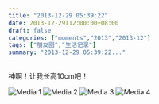 ```yaml
---
title: "2013-12-29 05:39:22"
date: 2013-12-29T12:00:00+08:00
draft: false
categories: ["moments","2013","2013-12"]
tags: ["朋友圈","生活记录"]
summary: "2013-12-29 05:39:22..."
---
```


神啊！让我长高10cm吧！

![Media 1](/Moments/photos/2013-12-29/201312290539220.jpg)
![Media 2](/Moments/photos/2013-12-29/201312290539221.jpg)
![Media 3](/Moments/photos/2013-12-29/201312290539222.jpg)
![Media 4](/Moments/photos/2013-12-29/201312290539223.jpg)
